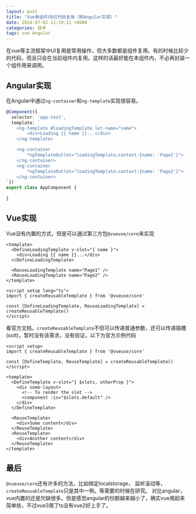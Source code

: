 ```yaml
---
layout: post
title: "Vue单组件内UI代码复用（附Angular实现）"
date: 2024-07-02 11:19:11 +0800
categories: 技术
tags: vue Angular
---
```


在vue等主流框架中UI复用是常用操作，但大多数都是组件复用。有的时候比较少的代码，而且只会在当前组件内复用。这样的话最好能在本组件内，不必再封装一个组件用来调用。

## Angular实现

在Angular中通过`ng-container`和`ng-template`实现很容易。

```typescript
@Component({
  selector: 'app-test',
  template: `
    <ng-template #loadingTemplate let-name="name">
        <div>Loading {{ name }}...</div>
    </ng-template>

    <ng-container 
        *ngTemplateOutlet="loadingTemplate;context:{name: 'Page1'}">
    </ng-container>
    <ng-container 
        *ngTemplateOutlet="loadingTemplate;context:{name: 'Page2'}">
    </ng-container>
`})
export class AppComponent {
  
}
```

## Vue实现

Vue没有内置的方式，但是可以通过第三方包`@vueuse/core`来实现

```vue
<template>
  <DefineLoadingTemplate v-slot="{ name }">
    <div>Loading {{ name }}...</div>
  </DefineLoadingTemplate>

  <ReuseLoadingTemplate name="Page1" />
  <ReuseLoadingTemplate name="Page2" />
</template>

<script setup lang="ts">
import { createReusableTemplate } from '@vueuse/core'

const [DefineLoadingTemplate, ReuseLoadingTemplate] = createReusableTemplate()
</script>
```

看官方文档，`createReusableTemplate`不但可以传递普通参数，还可以传递插槽(solt)，暂时没有该需求，没有验证，以下为官方示例代码

```vue
<script setup>
import { createReusableTemplate } from '@vueuse/core'

const [DefineTemplate, ReuseTemplate] = createReusableTemplate()
</script>

<template>
  <DefineTemplate v-slot="{ $slots, otherProp }">
    <div some-layout>
      <!-- To render the slot -->
      <component :is="$slots.default" />
    </div>
  </DefineTemplate>

  <ReuseTemplate>
    <div>Some content</div>
  </ReuseTemplate>
  <ReuseTemplate>
    <div>Another content</div>
  </ReuseTemplate>
</template>
```

## 最后

`@vueuse/core`还有许多的方法，比如绑定localstorage， 监听滚动等，`createReusableTemplate`只是其中一例。等需要的时候在研究。
对比angular，vue内置的还是欠缺很多。但是感觉angular的份额越来越小了，确实vue用起来简单些，不过vue3用了ts没有vue2好上手了。
